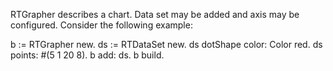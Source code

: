 RTGrapher describes a chart. Data set may be added and axis may be configured. Consider the following example:

b := RTGrapher new.
ds := RTDataSet new. 
ds dotShape color: Color red. 
ds points: #(5 1 20 8).
b add: ds.
b build.
